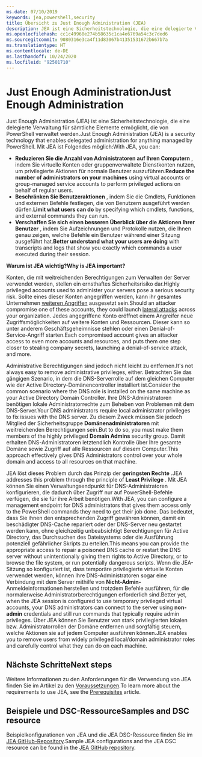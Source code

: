 ```yaml
---
ms.date: 07/10/2019
keywords: jea,powershell,security
title: Übersicht zu Just Enough Administration (JEA)
description: JEA ist eine Sicherheitstechnologie, die eine delegierte Verwaltung für sämtliche Elemente ermöglicht, die von PowerShell verwaltet werden.
ms.openlocfilehash: cc1c49960e274b58635c1ca4e6769a54c3c7ded6
ms.sourcegitcommit: 9080316e3ca4f11d83067b41351531672b667b7a
ms.translationtype: HT
ms.contentlocale: de-DE
ms.lasthandoff: 10/24/2020
ms.locfileid: "92501710"
---
```

# <a name="just-enough-administration"></a><span data-ttu-id="022a0-104">Just Enough Administration</span><span class="sxs-lookup"><span data-stu-id="022a0-104">Just Enough Administration</span></span>

<span data-ttu-id="022a0-105">Just Enough Administration (JEA) ist eine Sicherheitstechnologie, die eine delegierte Verwaltung für sämtliche Elemente ermöglicht, die von PowerShell verwaltet werden.</span><span class="sxs-lookup"><span data-stu-id="022a0-105">Just Enough Administration (JEA) is a security technology that enables delegated administration for anything managed by PowerShell.</span></span> <span data-ttu-id="022a0-106">Mit JEA ist Folgendes möglich:</span><span class="sxs-lookup"><span data-stu-id="022a0-106">With JEA, you can:</span></span>

- <span data-ttu-id="022a0-107">**Reduzieren Sie die Anzahl von Administratoren auf Ihren Computern** , indem Sie virtuelle Konten oder gruppenverwaltete Dienstkonten nutzen, um privilegierte Aktionen für normale Benutzer auszuführen.</span><span class="sxs-lookup"><span data-stu-id="022a0-107">**Reduce the number of administrators on your machines** using virtual accounts or group-managed service accounts to perform privileged actions on behalf of regular users.</span></span>
- <span data-ttu-id="022a0-108">**Beschränken Sie Benutzeraktionen** , indem Sie die Cmdlets, Funktionen und externen Befehle festlegen, die von Benutzern ausgeführt werden dürfen.</span><span class="sxs-lookup"><span data-stu-id="022a0-108">**Limit what users can do** by specifying which cmdlets, functions, and external commands they can run.</span></span>
- <span data-ttu-id="022a0-109">**Verschaffen Sie sich einen besseren Überblick über die Aktionen Ihrer Benutzer** , indem Sie Aufzeichnungen und Protokolle nutzen, die Ihnen genau zeigen, welche Befehle ein Benutzer während einer Sitzung ausgeführt hat.</span><span class="sxs-lookup"><span data-stu-id="022a0-109">**Better understand what your users are doing** with transcripts and logs that show you exactly which commands a user executed during their session.</span></span>

<span data-ttu-id="022a0-110">**Warum ist JEA wichtig?**</span><span class="sxs-lookup"><span data-stu-id="022a0-110">**Why is JEA important?**</span></span>

<span data-ttu-id="022a0-111">Konten, die mit weitreichenden Berechtigungen zum Verwalten der Server verwendet werden, stellen ein ernsthaftes Sicherheitsrisiko dar.</span><span class="sxs-lookup"><span data-stu-id="022a0-111">Highly privileged accounts used to administer your servers pose a serious security risk.</span></span> <span data-ttu-id="022a0-112">Sollte eines dieser Konten angegriffen werden, kann ihr gesamtes Unternehmen [weiteren Angriffen](https://aka.ms/pth) ausgesetzt sein.</span><span class="sxs-lookup"><span data-stu-id="022a0-112">Should an attacker compromise one of these accounts, they could launch [lateral attacks](https://aka.ms/pth) across your organization.</span></span> <span data-ttu-id="022a0-113">Jedes angegriffene Konto eröffnet einem Angreifer neue Zugriffsmöglichkeiten auf weitere Konten und Ressourcen. Dieser kann so unter anderem Geschäftsgeheimnisse stehlen oder einen Denial-of-Service-Angriff starten.</span><span class="sxs-lookup"><span data-stu-id="022a0-113">Each compromised account gives an attacker access to even more accounts and resources, and puts them one step closer to stealing company secrets, launching a denial-of-service attack, and more.</span></span>

<span data-ttu-id="022a0-114">Administrative Berechtigungen sind jedoch nicht leicht zu entfernen.</span><span class="sxs-lookup"><span data-stu-id="022a0-114">It's not always easy to remove administrative privileges, either.</span></span> <span data-ttu-id="022a0-115">Betrachten Sie das gängigen Szenario, in dem die DNS-Serverrolle auf dem gleichen Computer wie der Active Directory-Domänencontroller installiert ist.</span><span class="sxs-lookup"><span data-stu-id="022a0-115">Consider the common scenario where the DNS role is installed on the same machine as your Active Directory Domain Controller.</span></span> <span data-ttu-id="022a0-116">Ihre DNS-Administratoren benötigen lokale Administratorrechte zum Beheben von Problemen mit dem DNS-Server.</span><span class="sxs-lookup"><span data-stu-id="022a0-116">Your DNS administrators require local administrator privileges to fix issues with the DNS server.</span></span> <span data-ttu-id="022a0-117">Zu diesem Zweck müssen Sie jedoch Mitglied der Sicherheitsgruppe **Domänenadministratoren** mit weitreichenden Berechtigungen sein.</span><span class="sxs-lookup"><span data-stu-id="022a0-117">But to do so, you must make them members of the highly privileged **Domain Admins** security group.</span></span> <span data-ttu-id="022a0-118">Damit erhalten DNS-Administratoren letztendlich Kontrolle über Ihre gesamte Domäne sowie Zugriff auf alle Ressourcen auf diesem Computer.</span><span class="sxs-lookup"><span data-stu-id="022a0-118">This approach effectively gives DNS Administrators control over your whole domain and access to all resources on that machine.</span></span>

<span data-ttu-id="022a0-119">JEA löst dieses Problem durch das Prinzip der **geringsten Rechte** .</span><span class="sxs-lookup"><span data-stu-id="022a0-119">JEA addresses this problem through the principle of **Least Privilege** .</span></span> <span data-ttu-id="022a0-120">Mit JEA können Sie einen Verwaltungsendpunkt für DNS-Administratoren konfigurieren, die dadurch über Zugriff nur auf PowerShell-Befehle verfügen, die sie für ihre Arbeit benötigen.</span><span class="sxs-lookup"><span data-stu-id="022a0-120">With JEA, you can configure a management endpoint for DNS administrators that gives them access only to the PowerShell commands they need to get their job done.</span></span> <span data-ttu-id="022a0-121">Das bedeutet, dass Sie ihnen den entsprechenden Zugriff gewähren können, damit ein beschädigter DNS-Cache repariert oder der DNS-Server neu gestartet werden kann, ohne gleichzeitig unbeabsichtigt Berechtigungen für Active Directory, das Durchsuchen des Dateisystems oder die Ausführung potenziell gefährlicher Skripts zu erteilen.</span><span class="sxs-lookup"><span data-stu-id="022a0-121">This means you can provide the appropriate access to repair a poisoned DNS cache or restart the DNS server without unintentionally giving them rights to Active Directory, or to browse the file system, or run potentially dangerous scripts.</span></span> <span data-ttu-id="022a0-122">Wenn die JEA-Sitzung so konfiguriert ist, dass temporäre privilegierte virtuelle Konten verwendet werden, können Ihre DNS-Administratoren sogar eine Verbindung mit dem Server mithilfe von **Nicht-Admin-** Anmeldeinformationen herstellen und trotzdem Befehle ausführen, für die normalerweise Administratorberechtigungen erforderlich sind.</span><span class="sxs-lookup"><span data-stu-id="022a0-122">Better yet, when the JEA session is configured to use temporary privileged virtual accounts, your DNS administrators can connect to the server using **non-admin** credentials and still run commands that typically require admin privileges.</span></span> <span data-ttu-id="022a0-123">Über JEA können Sie Benutzer von stark privilegierten lokalen bzw. Administratorrollen der Domäne entfernen und sorgfältig steuern, welche Aktionen sie auf jedem Computer ausführen können.</span><span class="sxs-lookup"><span data-stu-id="022a0-123">JEA enables you to remove users from widely privileged local/domain administrator roles and carefully control what they can do on each machine.</span></span>

## <a name="next-steps"></a><span data-ttu-id="022a0-124">Nächste Schritte</span><span class="sxs-lookup"><span data-stu-id="022a0-124">Next steps</span></span>

<span data-ttu-id="022a0-125">Weitere Informationen zu den Anforderungen für die Verwendung von JEA finden Sie im Artikel zu den [Voraussetzungen](prerequisites.md).</span><span class="sxs-lookup"><span data-stu-id="022a0-125">To learn more about the requirements to use JEA, see the [Prerequisites](prerequisites.md) article.</span></span>

## <a name="samples-and-dsc-resource"></a><span data-ttu-id="022a0-126">Beispiele und DSC-Ressource</span><span class="sxs-lookup"><span data-stu-id="022a0-126">Samples and DSC resource</span></span>

<span data-ttu-id="022a0-127">Beispielkonfigurationen von JEA und die JEA DSC-Ressource finden Sie im [JEA GitHub-Repository](https://github.com/PowerShell/JEA).</span><span class="sxs-lookup"><span data-stu-id="022a0-127">Sample JEA configurations and the JEA DSC resource can be found in the [JEA GitHub repository](https://github.com/PowerShell/JEA).</span></span>
